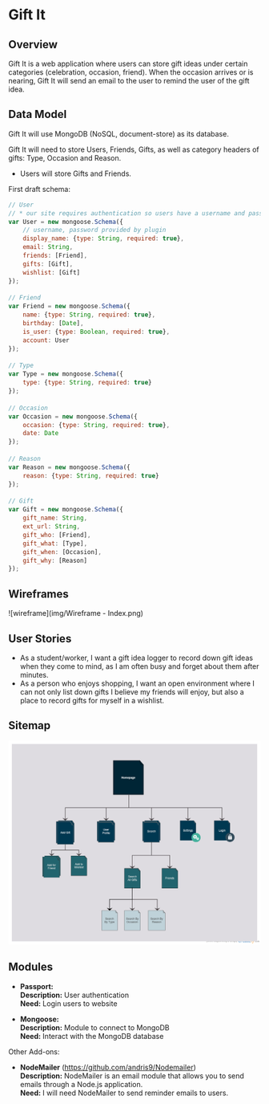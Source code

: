 # Gift It

## Overview

Gift It is a web application where users can store gift ideas under certain categories (celebration, occasion, friend). When the occasion arrives or is nearing, Gift It will send an email to the user to remind the user of the gift idea.

## Data Model

Gift It will use MongoDB (NoSQL, document-store) as its database.

Gift It will need to store Users, Friends, Gifts, as well as category headers of gifts: Type, Occasion and Reason.

* Users will store Gifts and Friends. 

First draft schema:

```javascript
// User
// * our site requires authentication so users have a username and password
var User = new mongoose.Schema({
	// username, password provided by plugin
	display_name: {type: String, required: true},
	email: String,
	friends: [Friend],
	gifts: [Gift],
	wishlist: [Gift]
});

// Friend
var Friend = new mongoose.Schema({
	name: {type: String, required: true},
	birthday: [Date],
	is_user: {type: Boolean, required: true},
	account: User
});

// Type
var Type = new mongoose.Schema({
	type: {type: String, required: true}
});

// Occasion
var Occasion = new mongoose.Schema({
	occasion: {type: String, required: true},
	date: Date
});

// Reason
var Reason = new mongoose.Schema({
	reason: {type: String, required: true}
});

// Gift
var Gift = new mongoose.Schema({
	gift_name: String,
	ext_url: String,
	gift_who: [Friend],
	gift_what: [Type],
	gift_when: [Occasion],
	gift_why: [Reason]
});
```

## Wireframes

![wireframe](img/Wireframe - Index.png)

## User Stories

* As a student/worker, I want a gift idea logger to record down gift ideas when they come to mind, as I am often busy and forget about them after minutes.
* As a person who enjoys shopping, I want an open environment where I can not only list down gifts I believe my friends will enjoy, but also a place to record gifts for myself in a wishlist.

## Sitemap

![site map](img/SiteMap.png)

## Modules

* <b>Passport:</b><br>
	<b>Description:</b> User authentication<br>
	<b>Need:</b> Login users to website

* <b>Mongoose:</b><br>
	<b>Description:</b> Module to connect to MongoDB<br>
	<b>Need:</b> Interact with the MongoDB database

Other Add-ons:

* <b>NodeMailer</b> (https://github.com/andris9/Nodemailer)<br>
	<b>Description:</b> NodeMailer is an email module that allows you to send emails through a Node.js application.<br>
	<b>Need:</b> I will need NodeMailer to send reminder emails to users.
